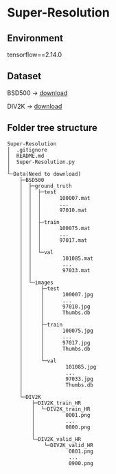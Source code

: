 # Super-Resolution
## Environment
tensorflow==2.14.0
## Dataset
BSD500 -> [download](https://www.kaggle.com/datasets/balraj98/berkeley-segmentation-dataset-500-bsds500/data)

DIV2K -> [download](https://www.kaggle.com/datasets/joe1995/div2k-dataset/data)
##  Folder tree structure
```
Super-Resolution
│  .gitignore
│  README.md
│  Super-Resolution.py
│  
└─Data(Need to download)
    ├─BSD500
    │  ├─ground_truth
    │  │  ├─test
    │  │  │      100007.mat
    │  │  │      ...
    │  │  │      97010.mat
    │  │  │      
    │  │  ├─train
    │  │  │      100075.mat
    │  │  │      ...
    │  │  │      97017.mat
    │  │  │      
    │  │  └─val
    │  │          101085.mat
    │  │          ...
    │  │          97033.mat
    │  │          
    │  └─images
    │      ├─test
    │      │      100007.jpg
    │      │      ...
    │      │      97010.jpg
    │      │      Thumbs.db
    │      │      
    │      ├─train
    │      │      100075.jpg
    │      │      ...
    │      │      97017.jpg
    │      │      Thumbs.db
    │      │      
    │      └─val
    │              101085.jpg
    │              ...
    │              97033.jpg
    │              Thumbs.db
    │              
    └─DIV2K
        ├─DIV2K_train_HR
        │  └─DIV2K_train_HR
        │          0001.png
        │          ...
        │          0800.png
        │          
        └─DIV2K_valid_HR
            └─DIV2K_valid_HR
                    0801.png
                    ...
                    0900.png
```
                

